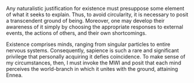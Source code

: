 Any naturalistic justification for existence must presuppose some element of what it seeks to explain. Thus, to avoid circularity, it is necessary to posit a transcendent ground of being. Moreover, one may develop their awareness of it simply by choosing the appropriate responses to external events, the actions of others, and their own shortcomings.

Existence comprises minds, ranging from singular particles to entire nervous systems. Consequently, sapience is such a rare and significant privilege that personally acquiring it defies coincidence. To make sense of my circumstances, then, I must invoke the MWI and posit that each mind perceives the world-branch in which it unites with the ground, attaining Ennea.
